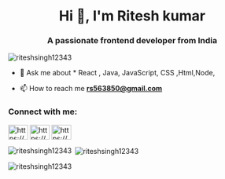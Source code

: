 

<h1 align="center">Hi 👋, I'm Ritesh kumar</h1>
<h3 align="center">A passionate frontend developer from India</h3>





<p align="left"> <img src="https://komarev.com/ghpvc/?username=riteshsingh12343&label=Profile%20views&color=0e75b6&style=flat" alt="riteshsingh12343" /> </p>

- 💬 Ask me about * React , Java, JavaScript, CSS ,Html,Node,

- 📫 How to reach me **rs563850@gmail.com**

<h3 align="left">Connect with me:</h3>
<p align="left">
<a href="https://linkedin.com/in/https://www.linkedin.com/in/mr-ritesh-singh/" target="blank"><img align="center" src="https://raw.githubusercontent.com/rahuldkjain/github-profile-readme-generator/master/src/images/icons/Social/linked-in-alt.svg" alt="https://www.linkedin.com/in/mr-ritesh-singh/" height="30" width="40" /></a>
<a href="https://fb.com/https://www.facebook.com/mrrajput1964" target="blank"><img align="center" src="https://raw.githubusercontent.com/rahuldkjain/github-profile-readme-generator/master/src/images/icons/Social/facebook.svg" alt="https://www.facebook.com/mrrajput1964" height="30" width="40" /></a>
<a href="https://instagram.com/https://www.instagram.com/_ritesh_singh_69/" target="blank"><img align="center" src="https://raw.githubusercontent.com/rahuldkjain/github-profile-readme-generator/master/src/images/icons/Social/instagram.svg" alt="https://www.instagram.com/_ritesh_singh_69/" height="30" width="40" /></a>
</p>



<p><img align="left" src="https://github-readme-stats.vercel.app/api/top-langs?username=riteshsingh12343&show_icons=true&locale=en&layout=compact" alt="riteshsingh12343" /></p>

<p>&nbsp;<img align="center" src="https://github-readme-stats.vercel.app/api?username=riteshsingh12343&show_icons=true&locale=en" alt="riteshsingh12343" /></p>

<p><img align="center" src="https://github-readme-streak-stats.herokuapp.com/?user=riteshsingh12343&" alt="riteshsingh12343" /></p>

